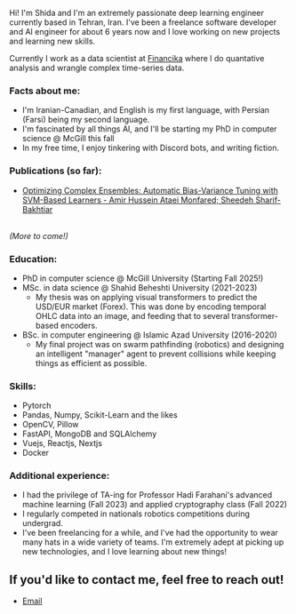Hi! I'm Shida and I'm an extremely passionate deep learning engineer currently based in Tehran, Iran. I've been a freelance software developer and AI engineer for about 6 years now and I love working on new projects and learning new skills.

Currently I work as a data scientist at [Financika](https://www.linkedin.com/company/financikateam/posts/?feedView=all) where I do quantative analysis and wrangle complex time-series data.

### Facts about me:
- I'm Iranian-Canadian, and English is my first language, with Persian (Farsi) being my second language.
- I'm fascinated by all things AI, and I'll be starting my PhD in computer science @ McGill this fall
- In my free time, I enjoy tinkering with Discord bots, and writing fiction.

### Publications (so far):
- [Optimizing Complex Ensembles: Automatic Bias-Variance Tuning with SVM-Based Learners - Amir Hussein Ataei Monfared; Sheedeh Sharif-Bakhtiar](https://ieeexplore.ieee.org/abstract/document/10475226)

<br />
<em>(More to come!)</em>

### Education:
- PhD in computer science @ McGill University (Starting Fall 2025!)
- MSc. in data science @ Shahid Beheshti University (2021-2023)
     - My thesis was on applying visual transformers to predict the USD/EUR market (Forex). This was done by encoding temporal OHLC data into an image, and feeding that to several transformer-based encoders.
- BSc. in computer engineering @ Islamic Azad University (2016-2020)
     - My final project was on swarm pathfinding (robotics) and designing an intelligent "manager" agent to prevent collisions while keeping things as efficient as possible.


### Skills:
- Pytorch
- Pandas, Numpy, Scikit-Learn and the likes
- OpenCV, Pillow
- FastAPI, MongoDB and SQLAlchemy
- Vuejs, Reactjs, Nextjs
- Docker

### Additional experience:
- I had the privilege of TA-ing for Professor Hadi Farahani's advanced machine learning (Fall 2023) and applied cryptography class (Fall 2022)
- I regularly competed in nationals robotics competitions during undergrad.
- I've been freelancing for a while, and I've had the opportunity to wear many hats in a wide variety of teams. I'm extremely adept at picking up new technologies, and I love learning about new things!


## If you'd like to contact me, feel free to reach out!
- [Email](mailto:ssbakh07@gmail.com)
